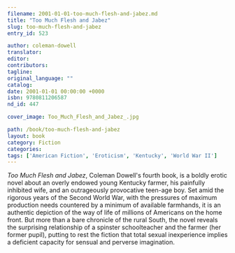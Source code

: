 ```yaml
---
filename: 2001-01-01-too-much-flesh-and-jabez.md
title: "Too Much Flesh and Jabez"
slug: too-much-flesh-and-jabez
entry_id: 523

author: coleman-dowell
translator: 
editor: 
contributors: 
tagline: 
original_language: ""
catalog: 
date: 2001-01-01 00:00:00 +0000 
isbn: 9780811206587
nd_id: 447

cover_image: Too_Much_Flesh_and_Jabez_.jpg

path: /book/too-much-flesh-and-jabez
layout: book
category: Fiction
categories: 
tags: ['American Fiction', 'Eroticism', 'Kentucky', 'World War II']
---
```

*Too Much Flesh and Jabez*, Coleman Dowell's fourth book, is a boldly erotic novel about an overly endowed young Kentucky farmer, his painfully inhibited wife, and an outrageously provocative teen-age boy. Set amid the rigorous years of the Second World War, with the pressures of maximum production needs countered by a minimum of available farmhands, it is an authentic depiction of the way of life of millions of Americans on the home front. But more than a bare chronicle of the rural South, the novel reveals the surprising relationship of a spinster schoolteacher and the farmer (her former pupil), putting to rest the fiction that total sexual inexperience implies a deficient capacity for sensual and perverse imagination.





